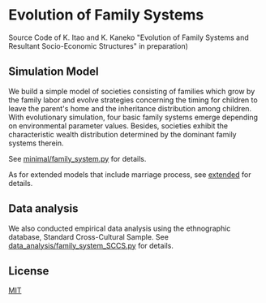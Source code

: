 # Evolution of Family Systems
Source Code of K. Itao and K. Kaneko "Evolution of Family Systems and Resultant Socio-Economic Structures" in preparation)

## Simulation Model
We build a simple model of societies consisting of families which grow by the family labor and evolve strategies concerning the timing for children to leave the parent's home and the inheritance distribution among children. With evolutionary simulation, four basic family systems emerge depending on environmental parameter values. Besides, societies exhibit the characteristic wealth distribution determined by the dominant family systems therein.

See [minimal/family_system.py](minimal/family_system.py) for details.

As for extended models that include marriage process, see [extended](extended) for details.

## Data analysis
We also conducted empirical data analysis using the ethnographic database, Standard Cross-Cultural Sample.
See [data_analysis/family_system_SCCS.py](data_analysis/family_system_SCCS.py) for details.

## License
[MIT](LICENSE)
